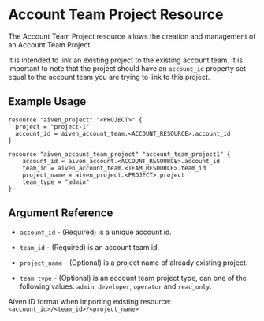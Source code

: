 # Account Team Project Resource

The Account Team Project resource allows the creation and management of an Account Team Project.

It is intended to link an existing project to the existing account team. 
It is important to note that the project should have an `account_id` property set equal to the
account team you are trying to link to this project. 

## Example Usage

```hcl
resource "aiven_project" "<PROJECT>" {
  project = "project-1"
  account_id = aiven_account_team.<ACCOUNT_RESOURCE>.account_id
}

resource "aiven_account_team_project" "account_team_project1" {
    account_id = aiven_account.<ACCOUNT_RESOURCE>.account_id
    team_id = aiven_account_team.<TEAM_RESOURCE>.team_id
    project_name = aiven_project.<PROJECT>.project
    team_type = "admin"
}
```

## Argument Reference

* `account_id` - (Required) is a unique account id.

* `team_id` - (Required) is an account team id.

* `project_name` - (Optional) is a project name of already existing project.

* `team_type` - (Optional) is an account team project type, can one of the following values: `admin`, 
`developer`, `operator` and `read_only`.

Aiven ID format when importing existing resource: `<account_id>/<team_id>/<project_name>`
